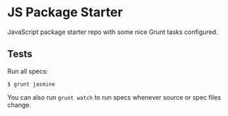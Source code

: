 # JS Package Starter

JavaScript package starter repo with some nice Grunt tasks configured.

## Tests

Run all specs:

```
$ grunt jasmine
```

You can also run `grunt watch` to run specs whenever source or spec files change.